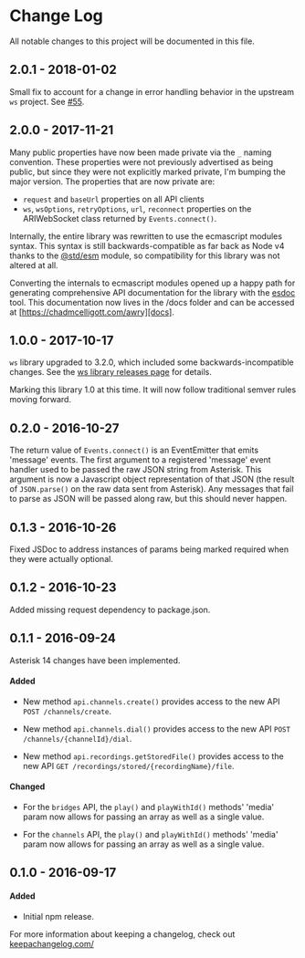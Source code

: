 # Change Log

All notable changes to this project will be documented in this file.

## 2.0.1 - 2018-01-02

Small fix to account for a change in error handling behavior in the upstream `ws`
project. See [\#55](https://github.com/chadxz/awry/pull/55).

## 2.0.0 - 2017-11-21

Many public properties have now been made private via the `_` naming convention.
These properties were not previously advertised as being public, but since they
were not explicitly marked private, I'm bumping the major version. The properties
that are now private are:

- `request` and `baseUrl` properties on all API clients
- `ws`, `wsOptions`, `retryOptions`, `url`, `reconnect` properties on the 
ARIWebSocket class returned by `Events.connect()`.

Internally, the entire library was rewritten to use the ecmascript modules syntax.
This syntax is still backwards-compatible as far back as Node v4 thanks to the 
[@std/esm][] module, so compatibility for this library was not altered at all.

Converting the internals to ecmascript modules opened up a happy path for 
generating comprehensive API documentation for the library with the [esdoc][] 
tool. This documentation now lives in the /docs folder and can be accessed at 
[https://chadmcelligott.com/awry][docs].

[@std/esm]: https://github.com/standard-things/esm
[esdoc]: https://github.com/esdoc/esdoc
[docs]: https://chadmcelligott.com/awry

## 1.0.0 - 2017-10-17

`ws` library upgraded to 3.2.0, which included some backwards-incompatible 
changes. See the [ws library releases page](https://github.com/websockets/ws/releases) 
for details.

Marking this library 1.0 at this time. It will now follow traditional semver
rules moving forward.

## 0.2.0 - 2016-10-27

The return value of `Events.connect()` is an EventEmitter that emits 
'message' events. The first argument to a registered 'message'
event handler used to be passed the raw JSON string from Asterisk.
This argument is now a Javascript object representation of that JSON
(the result of `JSON.parse()` on the raw data sent from Asterisk).
Any messages that fail to parse as JSON will be passed along raw, but
this should never happen.

## 0.1.3 - 2016-10-26

Fixed JSDoc to address instances of params being marked required when
they were actually optional.

## 0.1.2 - 2016-10-23

Added missing request dependency to package.json.

## 0.1.1 - 2016-09-24

Asterisk 14 changes have been implemented.

#### Added

- New method `api.channels.create()` provides access to the new API
`POST /channels/create`.

- New method `api.channels.dial()` provides access to the new API
`POST /channels/{channelId}/dial`.

- New method `api.recordings.getStoredFile()` provides access to the new API
`GET /recordings/stored/{recordingName}/file`.

#### Changed

- For the `bridges` API, the `play()` and `playWithId()` methods' 'media' param
now allows for passing an array as well as a single value.

- For the `channels` API, the `play()` and `playWithId()` methods' 'media'
param now allows for passing an array as well as a single value.

## 0.1.0 - 2016-09-17

#### Added

- Initial npm release.


For more information about keeping a changelog, check out
[keepachangelog.com/](http://keepachangelog.com/)
